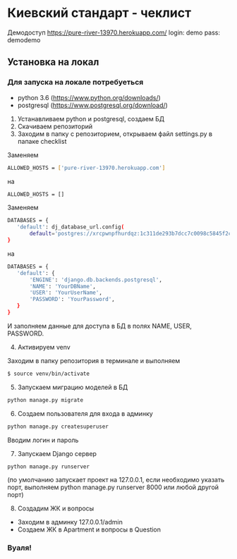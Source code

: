 # Киевский стандарт - чеклист
Демодоступ
  https://pure-river-13970.herokuapp.com/
  login: demo
  pass: demodemo
## Установка на локал
### Для запуска на локале потребуеться
- python 3.6 (https://www.python.org/downloads/)
- postgresql (https://www.postgresql.org/download/)

1. Устанавливаем python и postgresql, создаем БД
2. Скачиваем репозиторий
3. Заходим в папку с репозиторием, открываем файл settings.py в папаке checklist

  Заменяем
  ```sh
  ALLOWED_HOSTS = ['pure-river-13970.herokuapp.com']
  ```
  на
  ```sh
  ALLOWED_HOSTS = []
  ```
  Заменяем
  ```sh
  DATABASES = {
     'default': dj_database_url.config(
         default='postgres://xrcpwnpfhurdqz:1c311de293b7dcc7c0098c5845f2c6d0a7c074839818c60561d56d7a4fad50e2@ec2-54-235-173-161.compute-1.amazonaws.com:5432/dris91t2ltg5e'),
  }
  ```
  на
  ```sh
  DATABASES = {
     'default': {
         'ENGINE': 'django.db.backends.postgresql',
         'NAME': 'YourDBName',
         'USER': 'YourUserName',
         'PASSWORD': 'YourPassword',
     }
  }
  ```
  И заполняем данные для доступа в БД в полях NAME, USER, PASSWORD.

4. Активируем venv

  Заходим в папку репозитория в терминале и выполняем
  ```sh
  $ source venv/bin/activate
  ```

5. Запускаем миграцию моделей в БД
  ```sh
  python manage.py migrate
  ```

6. Создаем пользователя для входа в админку
  ```sh
  python manage.py createsuperuser
  ```
  Вводим логин и пароль

7. Запускаем Django сервер
  ```sh
  python manage.py runserver
  ```
  (по умолчанию запускает проект на 127.0.0.1, если необходимо указать порт, выполняем python manage.py runserver 8000 или любой другой порт)

8. Создадим ЖК и вопросы

  * Заходим в админку 127.0.0.1/admin
  * Создаем ЖК в Apartment и вопросы в Question

### Вуаля!
